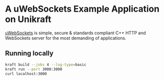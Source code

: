 A uWebSockets Example Application on Unikraft
=============================================

[uWebSockets](https://github.com/uNetworking/uWebSockets) is simple, secure &
standards compliant C++ HTTP and WebSockets server for the most demanding of
applications.

Running locally
---------------

```sh
kraft build --jobs 4 --log-type=basic
kraft run --port 3000:3000
curl localhost:3000
```
